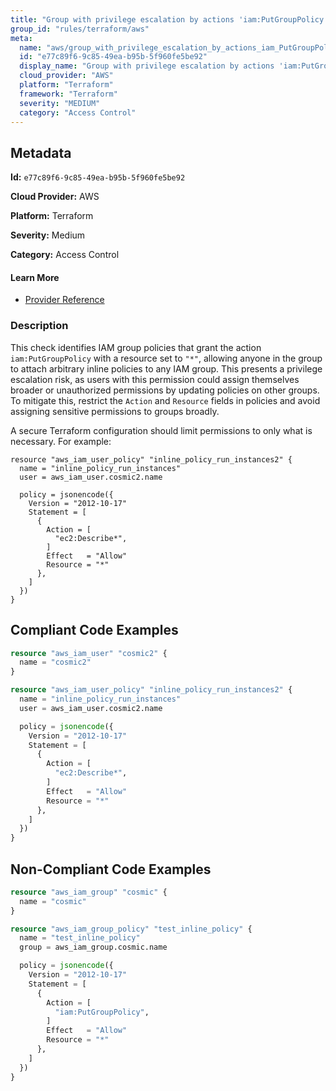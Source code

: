 ```yaml
---
title: "Group with privilege escalation by actions 'iam:PutGroupPolicy'"
group_id: "rules/terraform/aws"
meta:
  name: "aws/group_with_privilege_escalation_by_actions_iam_PutGroupPolicy"
  id: "e77c89f6-9c85-49ea-b95b-5f960fe5be92"
  display_name: "Group with privilege escalation by actions 'iam:PutGroupPolicy'"
  cloud_provider: "AWS"
  platform: "Terraform"
  framework: "Terraform"
  severity: "MEDIUM"
  category: "Access Control"
---
```

## Metadata

**Id:** `e77c89f6-9c85-49ea-b95b-5f960fe5be92`

**Cloud Provider:** AWS

**Platform:** Terraform

**Severity:** Medium

**Category:** Access Control

#### Learn More

 - [Provider Reference](https://registry.terraform.io/providers/hashicorp/aws/latest/docs/resources/iam_group_policy#policy)

### Description

 This check identifies IAM group policies that grant the action `iam:PutGroupPolicy` with a resource set to `"*"`, allowing anyone in the group to attach arbitrary inline policies to any IAM group. This presents a privilege escalation risk, as users with this permission could assign themselves broader or unauthorized permissions by updating policies on other groups. To mitigate this, restrict the `Action` and `Resource` fields in policies and avoid assigning sensitive permissions to groups broadly.

A secure Terraform configuration should limit permissions to only what is necessary. For example:

```
resource "aws_iam_user_policy" "inline_policy_run_instances2" {
  name = "inline_policy_run_instances"
  user = aws_iam_user.cosmic2.name

  policy = jsonencode({
    Version = "2012-10-17"
    Statement = [
      {
        Action = [
          "ec2:Describe*",
        ]
        Effect   = "Allow"
        Resource = "*"
      },
    ]
  })
}
```


## Compliant Code Examples
```terraform
resource "aws_iam_user" "cosmic2" {
  name = "cosmic2"
}

resource "aws_iam_user_policy" "inline_policy_run_instances2" {
  name = "inline_policy_run_instances"
  user = aws_iam_user.cosmic2.name

  policy = jsonencode({
    Version = "2012-10-17"
    Statement = [
      {
        Action = [
          "ec2:Describe*",
        ]
        Effect   = "Allow"
        Resource = "*"
      },
    ]
  })
}

```
## Non-Compliant Code Examples
```terraform
resource "aws_iam_group" "cosmic" {
  name = "cosmic"
}

resource "aws_iam_group_policy" "test_inline_policy" {
  name = "test_inline_policy"
  group = aws_iam_group.cosmic.name

  policy = jsonencode({
    Version = "2012-10-17"
    Statement = [
      {
        Action = [
          "iam:PutGroupPolicy",
        ]
        Effect   = "Allow"
        Resource = "*"
      },
    ]
  })
}


```